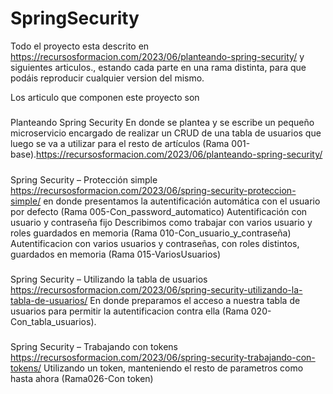 # SpringSecurity
Todo el proyecto esta descrito en  https://recursosformacion.com/2023/06/planteando-spring-security/ y siguientes articulos., estando cada parte en una rama distinta,
para que podáis reproducir cualquier version del mismo.

Los articulo que componen este proyecto son

#####
Planteando Spring Security
En donde se plantea y se escribe un pequeño microservicio encargado de realizar un CRUD de una tabla de usuarios que luego se va a utilizar para el resto de artículos
(Rama 001-base).https://recursosformacion.com/2023/06/planteando-spring-security/

#####
Spring Security – Protección simple https://recursosformacion.com/2023/06/spring-security-proteccion-simple/
en donde presentamos 
  la autentificación automática con el usuario por defecto (Rama 005-Con_password_automatico)
  Autentificación con usuario y contraseña fijo 
    Describimos como trabajar con varios usuario y roles guardados en memoria
    (Rama 010-Con_usuario_y_contraseña) 
  Autentificacion con varios usuarios y contraseñas, con roles distintos, guardados en memoria (Rama 015-VariosUsuarios)

#####  
Spring Security – Utilizando la tabla de usuarios  https://recursosformacion.com/2023/06/spring-security-utilizando-la-tabla-de-usuarios/
En donde preparamos el acceso a nuestra tabla de usuarios para permitir la autentificacion contra ella (Rama 020-Con_tabla_usuarios).


#####
Spring Security – Trabajando con tokens https://recursosformacion.com/2023/06/spring-security-trabajando-con-tokens/
Utilizando un token, manteniendo el resto de parametros como hasta ahora (Rama026-Con token)
